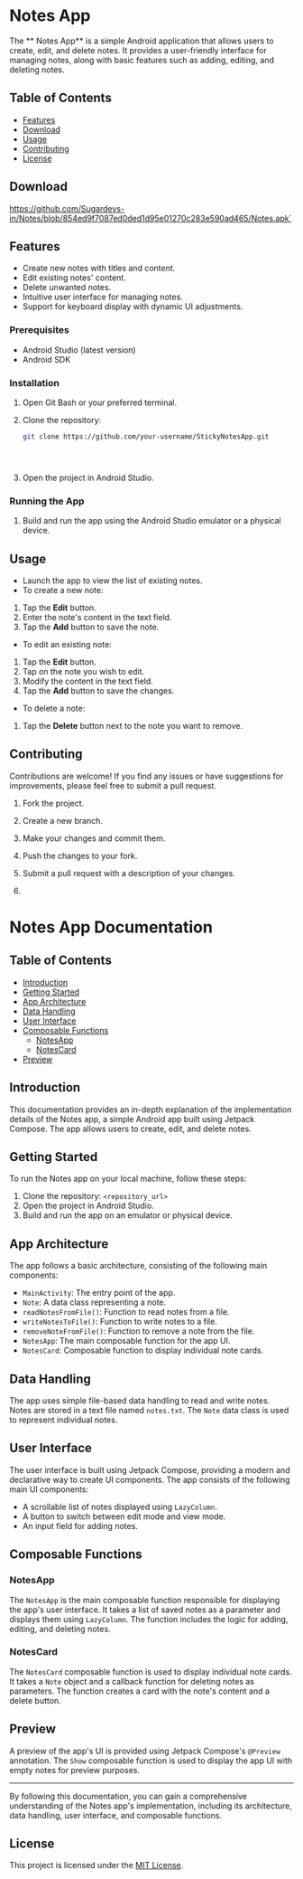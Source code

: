 # Notes App

The ** Notes App** is a simple Android application that allows users to create, edit, and delete notes. It provides a user-friendly interface for managing notes, along with basic features such as adding, editing, and deleting notes.

## Table of Contents

- [Features](#features)
- [Download](#download)
- [Usage](#usage)
- [Contributing](#contributing)
- [License](#license)

## Download
https://github.com/Sugardevs-in/Notes/blob/854ed9f7087ed0ded1d95e01270c283e590ad465/Notes.apk`
## Features

- Create new notes with titles and content.
- Edit existing notes' content.
- Delete unwanted notes.
- Intuitive user interface for managing notes.
- Support for keyboard display with dynamic UI adjustments.


### Prerequisites

- Android Studio (latest version)
- Android SDK


### Installation

1. Open Git Bash or your preferred terminal.

2. Clone the repository:
   ```bash
   git clone https://github.com/your-username/StickyNotesApp.git





2. Open the project in Android Studio.

### Running the App

1. Build and run the app using the Android Studio emulator or a physical device.

## Usage

- Launch the app to view the list of existing notes.
- To create a new note:
1. Tap the **Edit** button.
2. Enter the note's content in the text field.
3. Tap the **Add** button to save the note.
- To edit an existing note:
1. Tap the **Edit** button.
2. Tap on the note you wish to edit.
3. Modify the content in the text field.
4. Tap the **Add** button to save the changes.
- To delete a note:
1. Tap the **Delete** button next to the note you want to remove.

## Contributing

Contributions are welcome! If you find any issues or have suggestions for improvements, please feel free to submit a pull request.

1. Fork the project.
2. Create a new branch.
3. Make your changes and commit them.
4. Push the changes to your fork.
5. Submit a pull request with a description of your changes.

6. 

   # Notes App Documentation

## Table of Contents
- [Introduction](#introduction)
- [Getting Started](#getting-started)
- [App Architecture](#app-architecture)
- [Data Handling](#data-handling)
- [User Interface](#user-interface)
- [Composable Functions](#composable-functions)
  - [NotesApp](#notesapp)
  - [NotesCard](#notescard)
- [Preview](#preview)

## Introduction
This documentation provides an in-depth explanation of the implementation details of the  Notes app, a simple Android app built using Jetpack Compose. The app allows users to create, edit, and delete notes.

## Getting Started
To run the Notes app on your local machine, follow these steps:
1. Clone the repository: `<repository_url>`
2. Open the project in Android Studio.
3. Build and run the app on an emulator or physical device.

## App Architecture
The app follows a basic architecture, consisting of the following main components:
- `MainActivity`: The entry point of the app.
- `Note`: A data class representing a note.
- `readNotesFromFile()`: Function to read notes from a file.
- `writeNotesToFile()`: Function to write notes to a file.
- `removeNoteFromFile()`: Function to remove a note from the file.
- `NotesApp`: The main composable function for the app UI.
- `NotesCard`: Composable function to display individual note cards.

## Data Handling
The app uses simple file-based data handling to read and write notes. Notes are stored in a text file named `notes.txt`. The `Note` data class is used to represent individual notes.

## User Interface
The user interface is built using Jetpack Compose, providing a modern and declarative way to create UI components. The app consists of the following main UI components:
- A scrollable list of notes displayed using `LazyColumn`.
- A button to switch between edit mode and view mode.
- An input field for adding notes.

## Composable Functions
### NotesApp
The `NotesApp` is the main composable function responsible for displaying the app's user interface. It takes a list of saved notes as a parameter and displays them using `LazyColumn`. The function includes the logic for adding, editing, and deleting notes.

### NotesCard
The `NotesCard` composable function is used to display individual note cards. It takes a `Note` object and a callback function for deleting notes as parameters. The function creates a card with the note's content and a delete button.

## Preview
A preview of the app's UI is provided using Jetpack Compose's `@Preview` annotation. The `Show` composable function is used to display the app UI with empty notes for preview purposes.

---

By following this documentation, you can gain a comprehensive understanding of the  Notes app's implementation, including its architecture, data handling, user interface, and composable functions.


## License

This project is licensed under the [MIT License](LICENSE).
